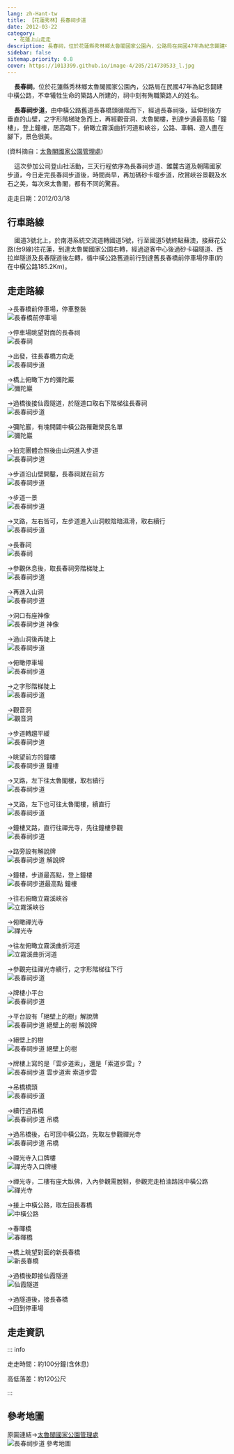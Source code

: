 ```yaml
---
lang: zh-Hant-tw
title: 【花蓮秀林】長春祠步道
date: 2012-03-22
category: 
  - 花蓮上山走走
description: 長春祠，位於花蓮縣秀林鄉太魯閣國家公園內，公路局在民國47年為紀念闢建中橫公路，不幸犧牲生命的築路人所建的，祠中刻有殉職築路人的姓名。 長春祠步道，由中橫公路舊道長春橋頭循階而下，經過長春祠後，延伸到後方垂直的山壁，之字形階梯陡急而上，再經觀音洞、太魯閣樓，到達步道最高點「鐘樓」，登上鐘樓，居高臨下，俯瞰立霧溪曲折河道和峽谷，公路、車輛、遊人盡在腳下，景色很美。
sidebar: false
sitemap.priority: 0.8
cover: https://1013399.github.io/image-4/205/214730533_l.jpg
---
```


    **長春祠**，位於花蓮縣秀林鄉太魯閣國家公園內，公路局在民國47年為紀念闢建中橫公路，不幸犧牲生命的築路人所建的，祠中刻有殉職築路人的姓名。  

    **長春祠步道**，由中橫公路舊道長春橋頭循階而下，經過長春祠後，延伸到後方垂直的山壁，之字形階梯陡急而上，再經觀音洞、太魯閣樓，到達步道最高點「鐘樓」，登上鐘樓，居高臨下，俯瞰立霧溪曲折河道和峽谷，公路、車輛、遊人盡在腳下，景色很美。

(資料摘自：[太魯閣國家公園管理處](http://www.taroko.gov.tw/zhTW/Content.aspx?tm=1&mm=6&sm=1&page=2&id=18))  

<!-- more -->

    這次參加公司登山社活動，三天行程依序為長春祠步道、錐麓古道及朝陽國家步道，今日走完長春祠步道後，時間尚早，再加碼砂卡噹步道，欣賞峽谷景觀及水石之美，每次來太魯閣，都有不同的驚喜。

走走日期：2012/03/18

## 行車路線
    國道3號北上，於南港系統交流道轉國道5號，行至國道5號終點蘇澳，接蘇花公路(台9線)往花蓮，到達太魯閣國家公園右轉，經過遊客中心後過砂卡礑隧道、西拉岸隧道及長春隧道後左轉，循中橫公路舊道前行到達舊長春橋前停車場停車(約在中橫公路185.2Km)。

## 走走路線
→長春橋前停車場，停車整裝  
![長春橋前停車場](https://1013399.github.io/image-4/205/214730497_l.jpg)

→停車場眺望對面的長春祠  
![長春祠](https://1013399.github.io/image-4/205/214730495_l.jpg)

→出發，往長春橋方向走  
![長春祠步道](https://1013399.github.io/image-4/205/214730499_l.jpg)

→橋上俯瞰下方的彌陀巖  
![彌陀巖](https://1013399.github.io/image-4/205/214730501_l.jpg)

→過橋後接仙霞隧道，於隧道口取右下階梯往長春祠  
![長春祠步道](https://1013399.github.io/image-4/205/214730589_l.jpg)

→彌陀巖，有塊開闢中橫公路罹難榮民名單  
![彌陀巖](https://1013399.github.io/image-4/205/214730503_l.jpg)

→拍完團體合照後由山洞進入步道  
![長春祠步道](https://1013399.github.io/image-4/205/214730505_l.jpg)

→步道沿山壁開鑿，長春祠就在前方  
![長春祠步道](https://1013399.github.io/image-4/205/214730507_l.jpg)

→步道一景  
![長春祠步道](https://1013399.github.io/image-4/205/214730510_l.jpg)

→叉路，左右皆可，左步道進入山洞較陰暗濕滑，取右續行  
![長春祠步道](https://1013399.github.io/image-4/205/214730513_l.jpg)

→長春祠  
![長春祠](https://1013399.github.io/image-4/205/214730514_l.jpg)

→參觀休息後，取長春祠旁階梯陡上  
![長春祠步道](https://1013399.github.io/image-4/205/214730515_l.jpg)

→再進入山洞  
![長春祠步道](https://1013399.github.io/image-4/205/214730518_l.jpg)

→洞口有座神像  
![長春祠步道 神像](https://1013399.github.io/image-4/205/214730516_l.jpg)

→過山洞後再陡上  
![長春祠步道](https://1013399.github.io/image-4/205/214730520_l.jpg)

→俯瞰停車場  
![長春祠步道](https://1013399.github.io/image-4/205/214730523_l.jpg)

→之字形階梯陡上  
![長春祠步道](https://1013399.github.io/image-4/205/214730525_l.jpg)

→觀音洞  
![觀音洞](https://1013399.github.io/image-4/205/214730528_l.jpg)

→步道轉趨平緩  
![長春祠步道](https://1013399.github.io/image-4/205/214730533_l.jpg)

→眺望前方的鐘樓  
![長春祠步道 鐘樓](https://1013399.github.io/image-4/205/214730537_l.jpg)

→叉路，左下往太魯閣樓，取右續行  
![長春祠步道](https://1013399.github.io/image-4/205/214730540_l.jpg)

→叉路，左下也可往太魯閣樓，續直行  
![長春祠步道](https://1013399.github.io/image-4/205/214730543_l.jpg)

→鐘樓叉路，直行往禪光寺，先往鐘樓參觀  
![長春祠步道](https://1013399.github.io/image-4/205/214730547_l.jpg)

→路旁設有解說牌  
![長春祠步道 解說牌](https://1013399.github.io/image-4/205/214730550_l.jpg)

→鐘樓，步道最高點，登上鐘樓  
![長春祠步道最高點 鐘樓](https://1013399.github.io/image-4/205/214730549_l.jpg)

→往右俯瞰立霧溪峽谷  
![立霧溪峽谷](https://1013399.github.io/image-4/205/214730551_l.jpg)

→俯瞰禪光寺  
![禪光寺](https://1013399.github.io/image-4/205/214730552_l.jpg)

→往左俯瞰立霧溪曲折河道  
![立霧溪曲折河道](https://1013399.github.io/image-4/205/214730553_l.jpg)

→參觀完往禪光寺續行，之字形階梯往下行  
![長春祠步道](https://1013399.github.io/image-4/205/214730555_l.jpg)

→牌樓小平台  
![長春祠步道](https://1013399.github.io/image-4/205/214730557_l.jpg)

→平台設有「絕壁上的樹」解說牌  
![長春祠步道 絕壁上的樹 解說牌](https://1013399.github.io/image-4/205/214730558_l.jpg)

→絕壁上的樹  
![長春祠步道 絕壁上的樹](https://1013399.github.io/image-4/205/214730561_l.jpg)

→牌樓上寫的是「雲步道索」，還是「索道步雲」?  
![長春祠步道 雲步道索 索道步雲](https://1013399.github.io/image-4/205/214730563_l.jpg)

→吊橋橋頭  
![長春祠步道](https://1013399.github.io/image-4/205/214730566_l.jpg)

→續行過吊橋  
![長春祠步道 吊橋](https://1013399.github.io/image-4/205/214730567_l.jpg)

→過吊橋後，右可回中橫公路，先取左參觀禪光寺  
![長春祠步道 吊橋](https://1013399.github.io/image-4/205/214730574_l.jpg)

→禪光寺入口牌樓  
![禪光寺入口牌樓](https://1013399.github.io/image-4/205/214730571_l.jpg)

→禪光寺，二樓有座大臥佛，入內參觀需脫鞋，參觀完走柏油路回中橫公路  
![禪光寺](https://1013399.github.io/image-4/205/214730572_l.jpg)

→接上中橫公路，取左回長春橋  
![中橫公路](https://1013399.github.io/image-4/205/214730576_l.jpg)

→春暉橋  
![春暉橋](https://1013399.github.io/image-4/205/214730578_l.jpg)

→橋上眺望對面的新長春橋  
![新長春橋](https://1013399.github.io/image-4/205/214730579_l.jpg)

→過橋後即接仙霞隧道  
![仙霞隧道](https://1013399.github.io/image-4/205/214730493_l.jpg)

→過隧道後，接長春橋  
→回到停車場

## 走走資訊

::: info

走走時間：約100分鐘(含休息)

高低落差：約120公尺

:::

## 參考地圖
原圖連結→[太魯閣國家公園管理處](http://www.taroko.gov.tw/zhTW/Content.aspx?tm=1&mm=6&sm=1&page=4&id=18#up)  
![長春祠步道 參考地圖](https://1013399.github.io/image-4/205/214775909_l.jpg)